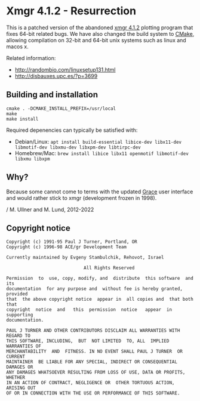 Xmgr 4.1.2 - Resurrection
=========================

This is a patched version of the abandoned
[xmgr 4.1.2](http://plasma-gate.weizmann.ac.il/Xmgr)
plotting program that fixes 64-bit related bugs.
We have also changed the build system to
[CMake](http://www.cmake.org), allowing compilation on
32-bit and 64-bit unix systems such as linux and macos x.

Related information:

- <http://randombio.com/linuxsetup131.html>
- <http://disbauxes.upc.es/?p=3699>

Building and installation
-------------------------

    cmake . -DCMAKE_INSTALL_PREFIX=/usr/local
    make
    make install

Required depenencies can typically be satisfied with:

- Debian/Linux: `apt install build-essential libice-dev libx11-dev libmotif-dev libxmu-dev libxpm-dev libtirpc-dev`
- Homebrew/Mac: `brew install libice libx11 openmotif libmotif-dev libxmu libxpm`

Why?
----

Because some cannot come to terms with the updated
[Grace](http://plasma-gate.weizmann.ac.il/Grace) user
interface and would rather stick to xmgr (development
frozen in 1998).

/ M. Ullner and M. Lund, 2012-2022

Copyright notice
----------------

~~~~
Copyright (c) 1991-95 Paul J Turner, Portland, OR
Copyright (c) 1996-98 ACE/gr Development Team

Currently maintained by Evgeny Stambulchik, Rehovot, Israel

                             All Rights Reserved

Permission  to  use, copy, modify, and  distribute  this software  and  its
documentation  for any purpose and  without fee is hereby granted, provided
that  the above copyright notice  appear in  all copies and  that both that
copyright  notice  and   this  permission  notice   appear  in   supporting
documentation.

PAUL J TURNER AND OTHER CONTRIBUTORS DISCLAIM ALL WARRANTIES WITH REGARD TO
THIS SOFTWARE, INCLUDING,  BUT  NOT LIMITED  TO, ALL  IMPLIED WARRANTIES OF
MERCHANTABILITY  AND  FITNESS. IN NO EVENT SHALL PAUL J TURNER  OR  CURRENT
MAINTAINER  BE LIABLE FOR ANY SPECIAL, INDIRECT OR CONSEQUENTIAL DAMAGES OR
ANY DAMAGES WHATSOEVER RESULTING FROM LOSS OF USE, DATA OR PROFITS, WHETHER
IN AN ACTION OF CONTRACT, NEGLIGENCE OR  OTHER TORTUOUS ACTION, ARISING OUT
OF OR IN CONNECTION WITH THE USE OR PERFORMANCE OF THIS SOFTWARE.
~~~~

